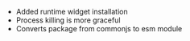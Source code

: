 - Added runtime widget installation
- Process killing is more graceful
- Converts package from commonjs to esm module